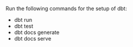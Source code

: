 Run the following commands for the setup of dbt:

- dbt run
- dbt test
- dbt docs generate
- dbt docs serve

